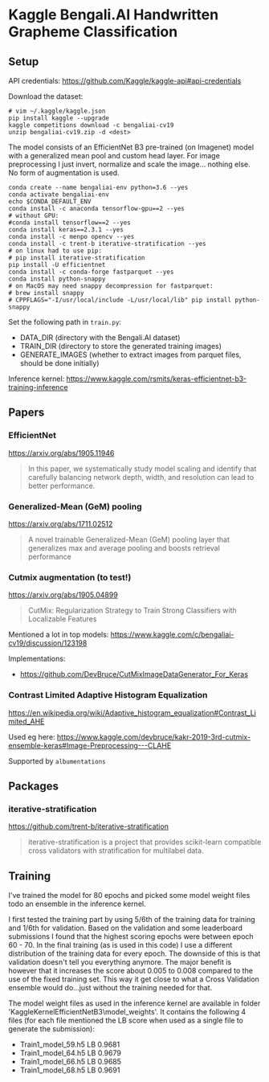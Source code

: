 # Kaggle Bengali.AI Handwritten Grapheme Classification

## Setup

API credentials: https://github.com/Kaggle/kaggle-api#api-credentials

Download the dataset:

```
# vim ~/.kaggle/kaggle.json
pip install kaggle --upgrade
kaggle competitions download -c bengaliai-cv19
unzip bengaliai-cv19.zip -d <dest>
```

The model consists of an EfficientNet B3 pre-trained (on Imagenet) model with a generalized mean pool and custom head layer.
For image preprocessing I just invert, normalize and scale the image... nothing else. No form of augmentation is used.

```
conda create --name bengaliai-env python=3.6 --yes
conda activate bengaliai-env
echo $CONDA_DEFAULT_ENV
conda install -c anaconda tensorflow-gpu==2 --yes
# without GPU:
#conda install tensorflow==2 --yes
conda install keras==2.3.1 --yes
conda install -c menpo opencv --yes
conda install -c trent-b iterative-stratification --yes
# on linux had to use pip:
# pip install iterative-stratification
pip install -U efficientnet
conda install -c conda-forge fastparquet --yes
conda install python-snappy
# on MacOS may need snappy decompression for fastparquet:
# brew install snappy
# CPPFLAGS="-I/usr/local/include -L/usr/local/lib" pip install python-snappy
```

Set the following path in `train.py`:
- DATA_DIR (directory with the Bengali.AI dataset)
- TRAIN_DIR (directory to store the generated training images) 
- GENERATE_IMAGES (whether to extract images from parquet files, should be done initially)

Inference kernel: https://www.kaggle.com/rsmits/keras-efficientnet-b3-training-inference

## Papers

### EfficientNet

https://arxiv.org/abs/1905.11946

>  In this paper, we systematically study model scaling and identify that carefully balancing network depth, width, and resolution can lead to better performance.

### Generalized-Mean (GeM) pooling

https://arxiv.org/abs/1711.02512

> A novel trainable Generalized-Mean (GeM) pooling layer that generalizes max and average pooling and boosts retrieval performance

### Cutmix augmentation (to test!)

https://arxiv.org/abs/1905.04899

> CutMix: Regularization Strategy to Train Strong Classifiers with Localizable Features

Mentioned a lot in top models: https://www.kaggle.com/c/bengaliai-cv19/discussion/123198

Implementations:
- https://github.com/DevBruce/CutMixImageDataGenerator_For_Keras

### Contrast Limited Adaptive Histogram Equalization

https://en.wikipedia.org/wiki/Adaptive_histogram_equalization#Contrast_Limited_AHE

Used eg here: https://www.kaggle.com/devbruce/kakr-2019-3rd-cutmix-ensemble-keras#Image-Preprocessing---CLAHE

Supported by `albumentations`

## Packages

### iterative-stratification

https://github.com/trent-b/iterative-stratification

> iterative-stratification is a project that provides scikit-learn compatible cross validators with stratification for multilabel data.

## Training

I've trained the model for 80 epochs and picked some model weight files todo an ensemble in the inference kernel. 

I first tested the training part by using 5/6th of the training data for training and 1/6th for validation. Based on the validation and some leaderboard submissions I found that the highest scoring epochs were between epoch 60 - 70. In the final training (as is used in this code) I use a different distribution of the training data for every epoch. The downside of this is that validation doesn't tell you everything anymore. The major benefit is however that it increases the score about 0.005 to 0.008 compared to the use of the fixed training set. This way it get close to what a Cross Validation ensemble would do...just without the training needed for that.

The model weight files as used in the inference kernel are available in folder 'KaggleKernelEfficientNetB3\model_weights'. It contains the following 4 files (for each file mentioned the LB score when used as a single file to generate the submission):
- Train1_model_59.h5     LB 0.9681
- Train1_model_64.h5     LB 0.9679
- Train1_model_66.h5     LB 0.9685
- Train1_model_68.h5     LB 0.9691

